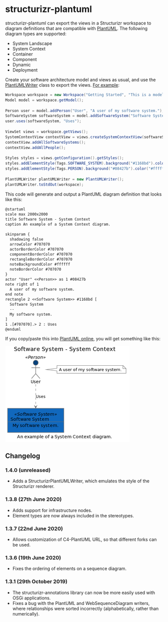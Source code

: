 # structurizr-plantuml

structurizr-plantuml can export the views in a Structurizr workspace to diagram definitions that are compatible with [PlantUML](http://www.plantuml.com). The following diagram types are supported:

- System Landscape
- System Context
- Container
- Component
- Dynamic
- Deployment

Create your software architecture model and views as usual, and use the [PlantUMLWriter](https://github.com/structurizr/java-extensions/blob/master/structurizr-plantuml/src/com/structurizr/io/plantuml/PlantUMLWriter.java) class to export the views. [For example](https://github.com/structurizr/java-extensions/blob/master/structurizr-examples/src/com/structurizr/example/PlantUML.java):

```java
Workspace workspace = new Workspace("Getting Started", "This is a model of my software system.");
Model model = workspace.getModel();

Person user = model.addPerson("User", "A user of my software system.");
SoftwareSystem softwareSystem = model.addSoftwareSystem("Software System", "My software system.");
user.uses(softwareSystem, "Uses");

ViewSet views = workspace.getViews();
SystemContextView contextView = views.createSystemContextView(softwareSystem, "SystemContext", "An example of a System Context diagram.");
contextView.addAllSoftwareSystems();
contextView.addAllPeople();

Styles styles = views.getConfiguration().getStyles();
styles.addElementStyle(Tags.SOFTWARE_SYSTEM).background("#1168bd").color("#ffffff");
styles.addElementStyle(Tags.PERSON).background("#08427b").color("#ffffff").shape(Shape.Person);

PlantUMLWriter plantUMLWriter = new PlantUMLWriter();
plantUMLWriter.toStdOut(workspace);
```

This code will generate and output a PlantUML diagram definition that looks like this:

```
@startuml
scale max 2000x2000
title Software System - System Context
caption An example of a System Context diagram.

skinparam {
  shadowing false
  arrowColor #707070
  actorBorderColor #707070
  componentBorderColor #707070
  rectangleBorderColor #707070
  noteBackgroundColor #ffffff
  noteBorderColor #707070
}
actor "User" <<Person>> as 1 #08427b
note right of 1
  A user of my software system.
end note
rectangle 2 <<Software System>> #1168bd [
  Software System
  --
  My software system.
]
1 .[#707070].> 2 : Uses
@enduml
```

If you copy/paste this into [PlantUML online](http://www.plantuml.com/plantuml/), you will get something like this:

![An example PlantUML diagram](docs/images/getting-started.png)

## Changelog

### 1.4.0 (unreleased)

- Adds a StructurizrPlantUMLWriter, which emulates the style of the Structurizr renderer.

### 1.3.8 (27th June 2020)

- Adds support for infrastructure nodes.
- Element types are now always included in the stereotypes.

### 1.3.7 (22nd June 2020)

- Allows customization of C4-PlantUML URL, so that different forks can be used.

### 1.3.6 (19th June 2020)

- Fixes the ordering of elements on a sequence diagram.

### 1.3.1 (29th October 2019)

- The structurizr-annotations library can now be more easily used with OSGi applications.
- Fixes a bug with the PlantUML and WebSequenceDiagram writers, where relationships were sorted incorrectly (alphabetically, rather than numerically).